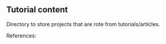 ## Tutorial content

Directory to store projects that are rote from tutorials/articles.

References:
